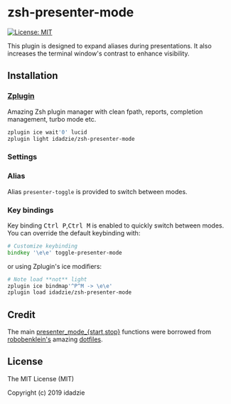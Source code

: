 # zsh-presenter-mode

[![License: MIT][license icon]][license]

This plugin is designed to expand aliases during presentations.
It also increases the terminal window's contrast to enhance visibility.



## Installation

### [Zplugin][zplugin]

Amazing Zsh plugin manager with clean fpath, reports, completion management, turbo mode etc.

```zsh
zplugin ice wait'0' lucid
zplugin light idadzie/zsh-presenter-mode
```



### Settings

### Alias

Alias `presenter-toggle` is provided to switch between modes.

### Key bindings

Key binding <kbd>Ctrl  P</kbd>,<kbd>Ctrl  M</kbd> is enabled to quickly switch between modes. You can override the default keybinding with:

```zsh
# Customize keybinding
bindkey '\e\e' toggle-presenter-mode
```
or using Zplugin's ice modifiers:

```zsh
# Note load **not** light
zplugin ice bindmap'^P^M -> \e\e'
zplugin load idadzie/zsh-presenter-mode
```



## Credit

The main [presenter_mode_{start,stop}][presenter-mode] functions were borrowed from [robobenklein's][robo] amazing [dotfiles][dotfiles].



## License

The MIT License (MIT)

Copyright (c) 2019 idadzie

[license icon]: https://img.shields.io/badge/License-MIT-green.svg
[license]: https://opensource.org/licenses/MIT
[zplugin]: https://github.com/zdharma/zplugin
[robo]: https://github.com/robobenklein
[dotfiles]: https://github.com/robobenklein/configs
[presenter-mode]: https://github.com/robobenklein/configs/blob/master/zsh/plunks/presenter-mode.zsh
